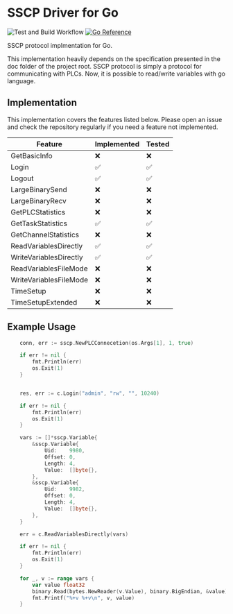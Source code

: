 # SSCP Driver for Go

![Test and Build Workflow](https://github.com/cebecifaruk/go-sscp/actions/workflows/test.yaml/badge.svg) [![Go Reference](https://pkg.go.dev/badge/github.com/cebecifaruk/go-sscp.svg)](https://pkg.go.dev/github.com/cebecifaruk/go-sscp)

SSCP protocol implmentation for Go.

This implementation heavily depends on the specification presented in the doc folder of the project root.
SSCP protocol is simply a protocol for communicating with PLCs. Now, it is possible to read/write variables
with go language.

## Implementation

This implementation covers the features listed below. Please open an issue and check the repository regularly
if you need a feature not implemented.


| Feature                 | Implemented  | Tested  |
|-------------------------|--------------|---------|
| GetBasicInfo            | ❌           | ❌       |
| Login                   | ✅           | ✅       |
| Logout                  | ✅           | ✅       |
| LargeBinarySend         | ❌           | ❌       |
| LargeBinaryRecv         | ❌           | ❌       |
| GetPLCStatistics        | ❌           | ❌       |
| GetTaskStatistics       | ✅           | ✅       |
| GetChannelStatistics    | ❌           | ❌       |
| ReadVariablesDirectly   | ✅           | ✅       |
| WriteVariablesDirectly  | ✅           | ✅       |
| ReadVariablesFileMode   | ❌           | ❌       |
| WriteVariablesFileMode  | ❌           | ❌       |
| TimeSetup               | ❌           | ❌       |
| TimeSetupExtended       | ❌           | ❌       |



## Example Usage


```go
	conn, err := sscp.NewPLCConnecetion(os.Args[1], 1, true)

	if err != nil {
		fmt.Println(err)
		os.Exit(1)
	}


	res, err := c.Login("admin", "rw", "", 10240)

	if err != nil {
		fmt.Println(err)
		os.Exit(1)
	}

	vars := []*sscp.Variable{
		&sscp.Variable{
			Uid:    9980,
			Offset: 0,
			Length: 4,
			Value:  []byte{},
		},
		&sscp.Variable{
			Uid:    9982,
			Offset: 0,
			Length: 4,
			Value:  []byte{},
		},
	}

	err = c.ReadVariablesDirectly(vars)

	if err != nil {
		fmt.Println(err)
		os.Exit(1)
	}

	for _, v := range vars {
		var value float32
		binary.Read(bytes.NewReader(v.Value), binary.BigEndian, &value)
		fmt.Printf("%+v %+v\n", v, value)
	}
```